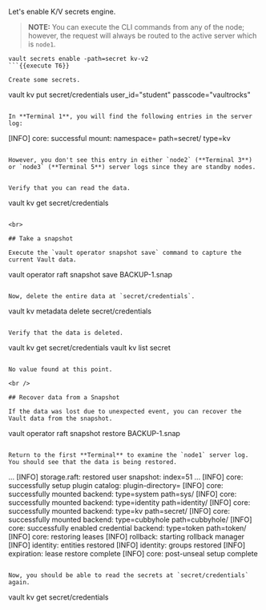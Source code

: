 Let's enable K/V secrets engine.

> **NOTE:** You can execute the CLI commands from any of the node; however, the request will always be routed to the active server which is `node1`.  

```
vault secrets enable -path=secret kv-v2
```{{execute T6}}

Create some secrets.

```
vault kv put secret/credentials user_id="student" passcode="vaultrocks"
```{{execute T6}}

In **Terminal 1**, you will find the following entries in the server log:

```
[INFO]  core: successful mount: namespace= path=secret/ type=kv
```

However, you don't see this entry in either `node2` (**Terminal 3**) or `node3` (**Terminal 5**) server logs since they are standby nodes.


Verify that you can read the data.

```
vault kv get secret/credentials
```{{execute T2}}

<br>

## Take a snapshot

Execute the `vault operator snapshot save` command to capture the current Vault data.

```
vault operator raft snapshot save BACKUP-1.snap
```{{execute T2}}

Now, delete the entire data at `secret/credentials`.

```
vault kv metadata delete secret/credentials
```{{execute T2}}

Verify that the data is deleted.

```
vault kv get secret/credentials
vault kv list secret
```{{execute T2}}

No value found at this point.

<br />

## Recover data from a Snapshot

If the data was lost due to unexpected event, you can recover the Vault data from the snapshot.

```
vault operator raft snapshot restore BACKUP-1.snap
```{{execute T2}}

Return to the first **Terminal** to examine the `node1` server log.  You should see that the data is being restored.

```
...
[INFO]  storage.raft: restored user snapshot: index=51
...
[INFO]  core: successfully setup plugin catalog: plugin-directory=
[INFO]  core: successfully mounted backend: type=system path=sys/
[INFO]  core: successfully mounted backend: type=identity path=identity/
[INFO]  core: successfully mounted backend: type=kv path=secret/
[INFO]  core: successfully mounted backend: type=cubbyhole path=cubbyhole/
[INFO]  core: successfully enabled credential backend: type=token path=token/
[INFO]  core: restoring leases
[INFO]  rollback: starting rollback manager
[INFO]  identity: entities restored
[INFO]  identity: groups restored
[INFO]  expiration: lease restore complete
[INFO]  core: post-unseal setup complete
```

Now, you should be able to read the secrets at `secret/credentials` again.

```
vault kv get secret/credentials
```{{execute T2}}
